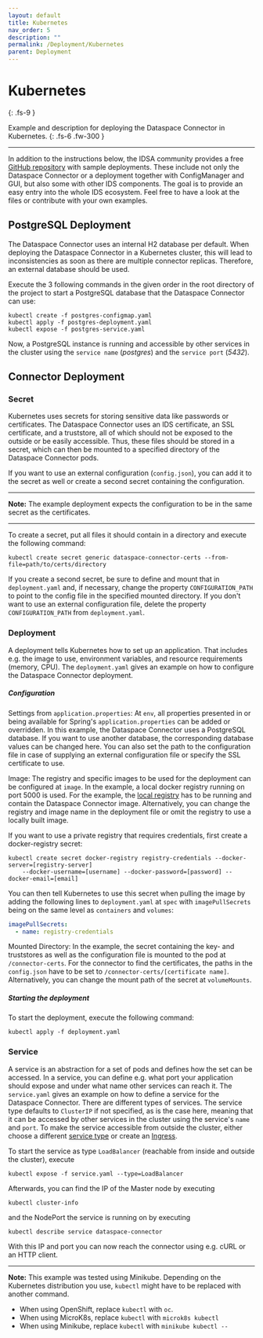 ```yaml
---
layout: default
title: Kubernetes
nav_order: 5
description: ""
permalink: /Deployment/Kubernetes
parent: Deployment
---
```


# Kubernetes
{: .fs-9 }

Example and description for deploying the Dataspace Connector in Kubernetes.
{: .fs-6 .fw-300 }

---

In addition to the instructions below, the IDSA community provides a free 
[GitHub repository](https://github.com/International-Data-Spaces-Association/IDS-Deployment-Examples) 
with sample deployments. These include not only the Dataspace Connector or a deployment together 
with ConfigManager and GUI, but also some with other IDS components. The goal is to provide an easy 
entry into the whole IDS ecosystem. Feel free to have a look at the files or contribute with your 
own examples.

## PostgreSQL Deployment

The Dataspace Connector uses an internal H2 database per default. When deploying the Dataspace 
Connector in a Kubernetes cluster, this will lead to inconsistencies as soon as there are multiple 
connector replicas. Therefore, an external database should be used.

Execute the 3 following commands in the given order in the root directory of the project to start a 
PostgreSQL database that the Dataspace Connector can use:

```commandline
kubectl create -f postgres-configmap.yaml
kubectl apply -f postgres-deployment.yaml
kubectl expose -f postgres-service.yaml 
```

Now, a PostgreSQL instance is running and accessible by other services in the cluster using the 
`service name` (*postgres*) and the `service port` (*5432*).

## Connector Deployment

### Secret

Kubernetes uses secrets for storing sensitive data like passwords or certificates. The Dataspace 
Connector uses an IDS certificate, an SSL certificate, and a truststore, all of which should not be 
exposed to the outside or be easily accessible. Thus, these files should be stored in a secret, 
which can then be mounted to a specified directory of the Dataspace Connector pods.

If you want to use an external configuration (`config.json`), you can add it to the secret as well 
or create a second secret containing the configuration.

---

**Note:**
The example deployment expects the configuration to be in the same secret as the certificates.

---

To create a secret, put all files it should contain in a directory and execute the following 
command:

```commandline
kubectl create secret generic dataspace-connector-certs --from-file=path/to/certs/directory
```

If you create a second secret, be sure to define and mount that in `deployment.yaml` and, if 
necessary, change the property `CONFIGURATION_PATH` to point to the config file in the specified 
mounted directory. If you don't want to use an external configuration file, delete the property 
`CONFIGURATION_PATH` from `deployment.yaml`.

### Deployment

A deployment tells Kubernetes how to set up an application. That includes e.g. the image to use, 
environment variables, and resource requirements (memory, CPU). The `deployment.yaml` gives an 
example on how to configure the Dataspace Connector deployment.

##### Configuration

Settings from `application.properties`: At `env`, all properties presented in or being available 
for Spring's `application.properties` can be added or overridden. In this example, the Dataspace 
Connector uses a PostgreSQL database. If you want to use another database, the corresponding 
database values can be changed here. You can also set the path to the configuration file in case of 
supplying an external configuration file or specify the SSL certificate to use.

Image: The registry and specific images to be used for the deployment can be configured at 
`image`. In the example, a local docker registry running on port 5000 is used. For the example, the
[local registry](https://docs.docker.com/registry/deploying/) has to be running and contain the 
Dataspace Connector image. Alternatively, you can change the registry and image name in the 
deployment file or omit the registry to use a locally built image.

If you want to use a private registry that requires credentials, first create a docker-registry 
secret:

```commandline
kubectl create secret docker-registry registry-credentials --docker-server=[registry-server] 
    --docker-username=[username] --docker-password=[password] --docker-email=[email]
```

You can then tell Kubernetes to use this secret when pulling the image by adding the following lines 
to `deployment.yaml` at `spec` with `imagePullSecrets` being on the same level as `containers` and 
`volumes`:

```yaml
imagePullSecrets:
  - name: registry-credentials
```

Mounted Directory: In the example, the secret containing the key- and truststores as well as 
the configuration file is mounted to the pod at `/connector-certs`. For the connector to find the 
certificates, the paths in the `config.json` have to be set to `/connector-certs/[certificate name]`. 
Alternatively, you can change the mount path of the secret at `volumeMounts`.

##### Starting the deployment

To start the deployment, execute the following command:

```commandline
kubectl apply -f deployment.yaml
```

### Service

A service is an abstraction for a set of pods and defines how the set can be accessed. In a service, 
you can define e.g. what port your application should expose and under what name other services can 
reach it. The `service.yaml` gives an example on how to define a service for the Dataspace 
Connector. There are different types of services. The service type defaults to `ClusterIP` if not 
specified, as is the case here, meaning that it can be accessed by other services in the cluster 
using the service's `name` and `port`. To make the service accessible from outside the cluster,
either choose a different 
[service type](https://kubernetes.io/docs/concepts/services-networking/service/) 
or create an [Ingress](https://kubernetes.io/docs/concepts/services-networking/ingress/).

To start the service as type `LoadBalancer` (reachable from inside and outside the cluster), execute

```commandline
kubectl expose -f service.yaml --type=LoadBalancer
```

Afterwards, you can find the IP of the Master node by executing

```commandline
kubectl cluster-info
```

and the NodePort the service is running on by executing

```commandline
kubectl describe service dataspace-connector
```

With this IP and port you can now reach the connector using e.g. cURL or an HTTP client.

---

**Note:**
This example was tested using Minikube. Depending on the Kubernetes distribution you 
use, `kubectl` might have to be replaced with another command.
* When using OpenShift, replace `kubectl` with `oc`.
* When using MicroK8s, replace `kubectl` with `microk8s kubectl`
* When using Minikube, replace `kubectl` with `minikube kubectl --`

